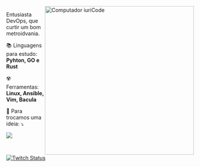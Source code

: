 <img src="https://raw.githubusercontent.com/MicaelliMedeiros/micaellimedeiros/master/image/computer-illustration.png" min-width="400px" max-width="400px" width="400px" align="right" alt="Computador iuriCode">

<p align="left"> 
  Entusiasta DevOps, que curtir um bom metroidvania.
</p>

<p align="left">
  📚 Linguagens para estudo: <strong>Pyhton, GO e Rust</strong>
</p>

<p align="left">
  ☢️ Ferramentas: <strong>Linux, Ansible, Vim, Bacula</strong>
</p>

<p align="left">
  💌 Para trocamos uma ideia: ⤵️
</p>

<p align="left">
  <a href="mailto:snydermacedo@gmail.com" alt="Gmail">
  <img src="https://img.shields.io/badge/-Gmail-FF0000?style=flat-square&labelColor=FF0000&logo=gmail&logoColor=white&link=mailto:snydermacedo@gmail.com" /></a>
  
  <a href="#" alt="Twitch">
  <img alt="Twitch Status" src="https://img.shields.io/twitch/status/snydermacedo?style=social"></a>
</p>
